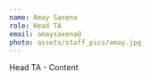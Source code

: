 ```yaml
---
name: Amay Saxena
role: Head TA
email: amaysaxena@
photo: assets/staff_pics/amay.jpg
---
```


Head TA - Content
